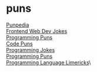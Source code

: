 # puns

[Punpedia](http://punpedia.org/)\
[Frontend Web Dev Jokes](http://elijahmanor.com/front-end-web-dev-jokes/)\
[Programming Puns](http://wiki.c2.com/?ProgrammingPuns)\
[Code Puns](http://www.codepuns.com/)\
[Programming Jokes](https://www.hongkiat.com/blog/programming-jokes/)\
[Programming Puns](https://techblog.bozho.net/programming-puns/)\
[Programming Language Limericks](https://medium.freecodecamp.org/programming-language-limericks-a8fb3416e0e4)\
